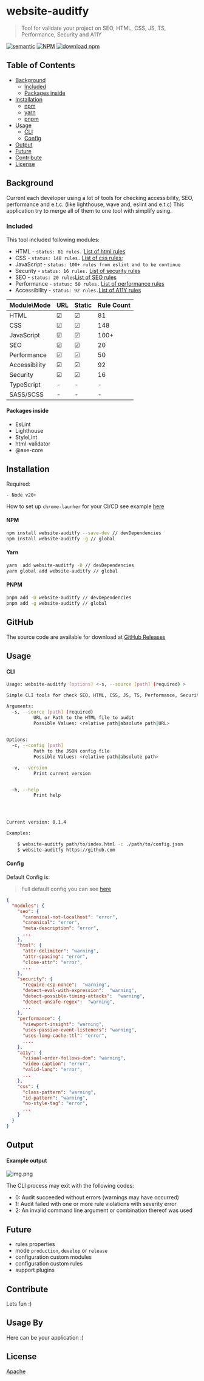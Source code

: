 # website-auditfy

> Tool for validate your project on SEO, HTML, CSS, JS, TS, Performance, Security and A11Y

[![semantic](https://img.shields.io/badge/%20%20%F0%9F%93%A6%F0%9F%9A%80-semantic--release-e10079.svg)](https://github.com/semantic-release/semantic-release)
[![NPM](https://img.shields.io/npm/v/website-auditfy)](https://www.npmjs.com/package/website-auditfy)
[![download npm](https://img.shields.io/npm/dm/website-auditfy.svg)](https://www.npmjs.com/package/website-auditfy)

## Table of Contents

- [Background](#background)
  - [Included](#included)
  - [Packages inside](#Packages-inside)
- [Installation](#installation)
  - [npm](#npm)
  - [yarn](#yarn)
  - [pnpm](#PNPM)
- [Usage](#usage)
  - [CLI](#cli)
  - [Config](#config)
- [Output](#Output)
- [Future](#future)
- [Contribute](#contribute)
- [License](#license)

## Background

Current each developer using a lot of tools for checking accessibility, SEO, performance and e.t.c. (like lighthouse, wave and, eslint and e.t.c)
This application try to merge all of them to one tool with simplify using. 

### Included

This tool included following modules: 

- HTML  -  `status: 81 rules.` [List of html rules](/docs/rules/html.rules.md)
- CSS  -  `status: 148 rules.` [List of css rules](./docs/rules/css.rules.md);
- JavaScript - `status: 100+ rules from eslint and to be continue`
- Security - `status: 16 rules.` [List of security rules](/docs/rules/security.rules.md)
- SEO  - `status: 20 rules`[List of SEO rules](/docs/rules/seo.rules.md)
- Performance  - `status: 50 rules.` [List of performance rules](/docs/rules/performance.rules.md)
- Accessibility  -  `status: 92 rules.`[List of A11Y rules](/docs/rules/a11y.rules.md)

| Module\Mode   | URL | Static  | Rule Count |
|:--------------|:----|:--------|:-----------|
| HTML          | ☑   | ☑       | 81         |
| CSS           | ☑   | ☑       | 148        |
| JavaScript    | ☑   | ☑       | 100+       |
| SEO           | ☑   | ☑       | 20         |
| Performance   | ☑   | ☑       | 50         |
| Accessibility | ☑   | ☑       | 92         |
| Security      | ☑   | ☑       | 16         |
| TypeScript    | -   | -       | -          |
| SASS/SCSS     | -   | -       | -          |

#### Packages inside

- EsLint
- Lighthouse
- StyleLint
- html-validator
- @axe-core

## Installation

Required: 
```angular2html
- Node v20+
```

How to set up `chrome-launher` for your CI/CD see example [here](./docs/chrome-launcher.md)
#### NPM
```bash
npm install website-auditfy --save-dev // devDependencies
npm install website-auditfy -g // global
```
#### Yarn
```bash
yarn  add website-auditfy -D // devDependencies
yarn global add website-auditfy // global
```
#### PNPM
```bash
pnpm add -D website-auditfy // devDependencies
pnpm add -g website-auditfy // global
```

## GitHub
The source code are available for download at [GitHub Releases](https://github.com/romanrostislavovich/auditfy/releases) 

## Usage

#### CLI

```bash
Usage: website-auditfy [options] <-s, --source [path] (required) >

Simple CLI tools for check SEO, HTML, CSS, JS, TS, Performance, Security and A11Y

Arguments:
  -s, --source [path] (required)   
          URL or Path to the HTML file to audit
          Possible Values: <relative path|absolute path|URL>
          

Options:
  -c, --config [path]              
          Path to the JSON config file
          Possible Values: <relative path|absolute path>

  -v, --version
          Print current version


  -h, --help
          Print help




Current version: 0.1.4

Examples:

    $ website-auditfy path/to/index.html -c ./path/to/config.json
    $ website-auditfy https://github.com
```

#### Config

Default Config is:

> Full default config you can see [here](./src/config/default.ts)

```json
{
  "modules": {
    "seo": {
      "canonical-not-localhost": "error",
      "canonical": "error",
      "meta-description": "error",
      ...
    },
    "html": {
      "attr-delimiter": "warning",
      "attr-spacing": "error",
      "close-attr": "error",
      ...
    },
    "security": {
      "require-csp-nonce":  "warning",
      "detect-eval-with-expression":  "warning",
      "detect-possible-timing-attacks":  "warning",
      "detect-unsafe-regex":  "warning",
      ...
    },
    "performance": {
      "viewport-insight": "warning",
      "uses-passive-event-listeners": "warning",
      "uses-long-cache-ttl": "error",
      .... 
    },
    "a11y": {
      "visual-order-follows-dom": "warning",
      "video-caption": "error",
      "valid-lang": "error",
      ...
    },
    "css": {
      "class-pattern": "warning",
      "id-pattern": "warning",
      "no-style-tag": "error",
      ...
    }
  }
}
```

## Output

#### Example output 
![img.png](docs/img/img.png)

The CLI process may exit with the following codes:


- 0: Audit succeeded without errors (warnings may have occurred)
- 1: Audit failed with one or more rule violations with severity error
- 2: An invalid command line argument or combination thereof was used

## Future

- rules properties
- mode `production`, `develop` or `release`
- configuration custom modules
- configuration custom rules
- support plugins 

## Contribute

Lets fun :) 

## Usage By 

Here can be your application :)

## License

[Apache](./LICENSE)